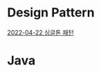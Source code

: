 # Design Pattern
[2022-04-22 싱글톤 패턴](./design-pattern/2022-04-22-%EC%8B%B1%EA%B8%80%ED%86%A4%ED%8C%A8%ED%84%B4.md)

# Java
